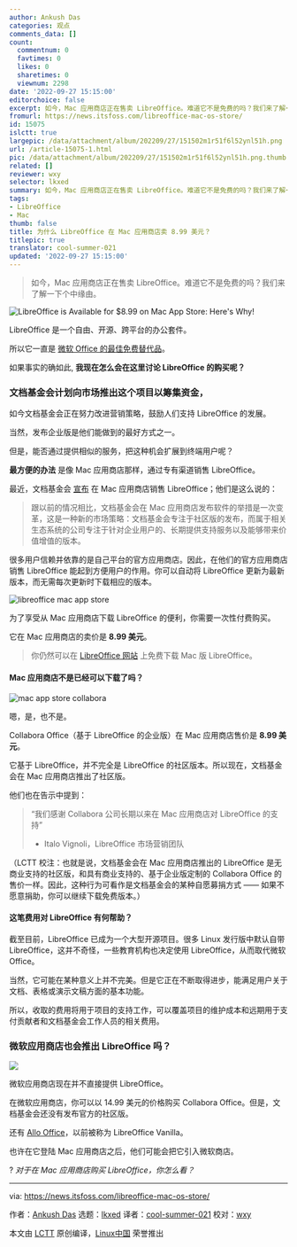 ```yaml
---
author: Ankush Das
categories: 观点
comments_data: []
count:
  commentnum: 0
  favtimes: 0
  likes: 0
  sharetimes: 0
  viewnum: 2298
date: '2022-09-27 15:15:00'
editorchoice: false
excerpt: 如今，Mac 应用商店正在售卖 LibreOffice。难道它不是免费的吗？我们来了解一下个中缘由。
fromurl: https://news.itsfoss.com/libreoffice-mac-os-store/
id: 15075
islctt: true
largepic: /data/attachment/album/202209/27/151502m1r51f6l52ynl51h.png
url: /article-15075-1.html
pic: /data/attachment/album/202209/27/151502m1r51f6l52ynl51h.png.thumb.jpg
related: []
reviewer: wxy
selector: lkxed
summary: 如今，Mac 应用商店正在售卖 LibreOffice。难道它不是免费的吗？我们来了解一下个中缘由。
tags:
- LibreOffice
- Mac
thumb: false
title: 为什么 LibreOffice 在 Mac 应用商店卖 8.99 美元？
titlepic: true
translator: cool-summer-021
updated: '2022-09-27 15:15:00'
---
```



> 
> 如今，Mac 应用商店正在售卖 LibreOffice。难道它不是免费的吗？我们来了解一下个中缘由。
> 
> 
> 


![LibreOffice is Available for $8.99  on Mac App Store: Here's Why!](/data/attachment/album/202209/27/151502m1r51f6l52ynl51h.png)


LibreOffice 是一个自由、开源、跨平台的办公套件。


所以它一直是 [微软 Office 的最佳免费替代品](https://itsfoss.com/best-free-open-source-alternatives-microsoft-office/)。


如果事实的确如此, **我现在怎么会在这里讨论 LibreOffice 的购买呢？**


### 文档基金会计划向市场推出这个项目以筹集资金，


如今文档基金会正在努力改进营销策略，鼓励人们支持 LibreOffice 的发展。


当然，发布企业版是他们能做到的最好方式之一。


但是，能否通过提供相似的服务，把这种机会扩展到终端用户呢？


**最方便的办法** 是像 Mac 应用商店那样，通过专有渠道销售 LibreOffice。


最近，文档基金会 [宣布](https://blog.documentfoundation.org/blog/2022/09/19/the-document-foundation-releases-libreoffice-on-apples-mac-app-store/) 在 Mac 应用商店销售 LibreOffice；他们是这么说的：



> 
> 跟以前的情况相比，文档基金会在 Mac 应用商店发布软件的举措是一次变革，这是一种新的市场策略：文档基金会专注于社区版的发布，而属于相关生态系统的公司专注于针对企业用户的、长期提供支持服务以及能够带来价值增值的版本。
> 
> 
> 


很多用户信赖并依靠的是自己平台的官方应用商店。因此，在他们的官方应用商店销售 LibreOffice 能起到方便用户的作用。你可以自动将 LibreOffice 更新为最新版本，而无需每次更新时下载相应的版本。


![libreoffice mac app store](/data/attachment/album/202209/27/151502efwf2lmiwqy24nqi.jpg)


为了享受从 Mac 应用商店下载 LibreOffice 的便利，你需要一次性付费购买。


它在 Mac 应用商店的卖价是 **8.99 美元**。



> 
> 你仍然可以在 [LibreOffice 网站](https://www.libreoffice.org/download/download-libreoffice/) 上免费下载 Mac 版 LibreOffice。
> 
> 
> 


#### Mac 应用商店不是已经可以下载了吗？


![mac app store collabora](/data/attachment/album/202209/27/151525oq3shsfhzd8cpfha.jpg)


嗯，是，也不是。


Collabora Office（基于 LibreOffice 的企业版）在 Mac 应用商店售价是 **8.99 美元**。


它基于 LibreOffice，并不完全是 LibreOffice 的社区版本。所以现在，文档基金会在 Mac 应用商店推出了社区版。


他们也在告示中提到：



> 
> “我们感谢 Collabora 公司长期以来在 Mac 应用商店对 LibreOffice 的支持”
> 
> 
> - Italo Vignoli，LibreOffice 市场营销团队
> 
> 
> 


（LCTT 校注：也就是说，文档基金会在 Mac 应用商店推出的 LibreOffice 是无商业支持的社区版，和具有商业支持的、基于企业版定制的 Collabora Office 的售价一样。因此，这种行为可看作是文档基金会的某种自愿募捐方式 —— 如果不愿意捐助，你可以继续下载免费版本。）


#### 这笔费用对 LibreOffice 有何帮助？


截至目前，LibreOffice 已成为一个大型开源项目。很多 Linux 发行版中默认自带 LibreOffice，这并不奇怪，一些教育机构也决定使用 LibreOffice，从而取代微软 Office。


当然，它可能在某种意义上并不完美。但是它正在不断取得进步，能满足用户关于文档、表格或演示文稿方面的基本功能。


所以，收取的费用将用于项目的支持工作，可以覆盖项目的维护成本和远期用于支付贡献者和文档基金会工作人员的相关费用。


### 微软应用商店也会推出 LibreOffice 吗？


![](/data/attachment/album/202209/27/151502mx1119t21w551t42.jpg)


微软应用商店现在并不直接提供 LibreOffice。


在微软应用商店，你可以以 14.99 美元的价格购买 Collabora Office。但是，文档基金会还没有发布官方的社区版。


还有 [Allo Office](https://apps.microsoft.com/store/detail/allooffice/9MWJQ9TX63F9)，以前被称为 LibreOffice Vanilla。


也许在它登陆 Mac 应用商店之后，他们可能会把它引入微软商店。


? *对于在 Mac 应用商店购买 LibreOffice，你怎么看？*




---


via: <https://news.itsfoss.com/libreoffice-mac-os-store/>


作者：[Ankush Das](https://news.itsfoss.com/author/ankush/) 选题：[lkxed](https://github.com/lkxed) 译者：[cool-summer-021](https://github.com/cool-summer-021) 校对：[wxy](https://github.com/wxy)


本文由 [LCTT](https://github.com/LCTT/TranslateProject) 原创编译，[Linux中国](https://linux.cn/) 荣誉推出